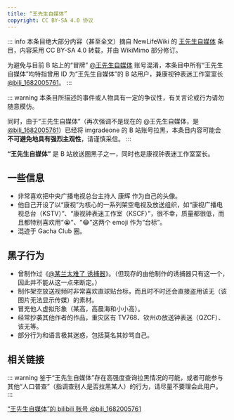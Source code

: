 ```yaml
---
title: “王先生自媒体”
copyright: CC BY-SA 4.0 协议
---
```


::: info
本条目绝大部分内容（甚至全文）摘自 NewLifeWiki 的 [王先生自媒体](https://newlifewiki.miraheze.org/wiki/王先生自媒体) 条目，内容采用 CC BY-SA 4.0 转载，并由 WikiMimo 部分修订。

为避免与目前 B 站上的“冒牌” [@王先生自媒体](https://space.bilibili.com/1374920017) 账号混淆，本条目中所有“王先生自媒体”均特指曾用 ID 为“王先生自媒体”的 B 站用户，兼康视钟表迷工作室室长 [@bili_1682005761](https://space.bilibili.com/1682005761)。
:::

::: warning
本条目所描述的事件或人物具有一定的争议性，有关言论或行为请勿随意模仿。

同时，由于“王先生自媒体”（再次强调不是现在的 @王先生自媒体，是 [@bili_1682005761](https://space.bilibili.com/1682005761)）已经将 imgradeone 的 B 站账号拉黑，本条目内容可能会 **不可避免地具有强烈主观性**，请谨慎采信。
:::

**“王先生自媒体”** 是 B 站放送圈黑子之一，同时也是康视钟表迷工作室室长。

## 一些信息

- 非常喜欢把中央广播电视总台主持人 康辉 作为自己的头像。
- 他自己开设了以“康视”为核心的一系列架空电视及放送组织，如“康视广播电视总台（KSTV）”、“康视钟表迷工作室（KSCF）”，很不幸，质量都很低，而且都特别喜欢用“😭”、“😂”这两个 emoji 作为“台标”。
- 混迹于 Gacha Club 圈。

## 黑子行为

- 曾制作过《[@某兰太难了 诱捕器](https://www.bilibili.com/video/BV1aL4y1q7jr)》。（但现存的由他制作的诱捕器只有这一个，因此并不能从这一点来断定。）
- 制作架空放送视频时非常喜欢直球贴台标，而且时不时还会直接盗用该无（该图片无法显示传媒）的素材。
- 冒充他人虚拟形象（某高，高晨海和小小高）。
- 经常抄袭其他作者的作品，重灾区有 TV768、钦州の放送钟表迷（QZCF）、该无等。
- 部分行为和语言极其迷惑，包括莫名其妙骂自己。

## 相关链接

::: warning
鉴于“王先生自媒体”存在高强度查询拉黑情况的可能，或者可能参与其他“人口普查”（指调查别人是否拉黑某人）的行为，请尽量不要理会此用户。
:::

[“王先生自媒体”的 bilibili 账号 @bili_1682005761](https://space.bilibili.com/1682005761)
